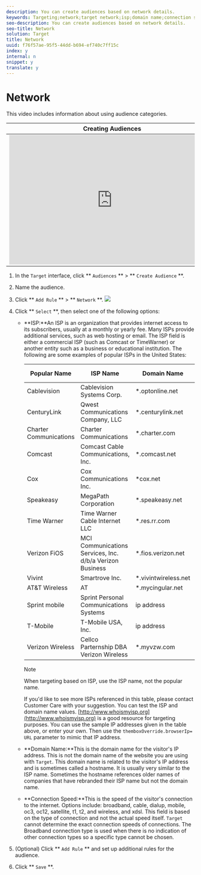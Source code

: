 ```yaml
---
description: You can create audiences based on network details.
keywords: Targeting;network;target network;isp;domain name;connection speed;target isp;target domain name;target connection speed
seo-description: You can create audiences based on network details.
seo-title: Network
solution: Target
title: Network
uuid: f76f57ae-95f5-44dd-b694-ef740c7ff15c
index: y
internal: n
snippet: y
translate: y
---
```


# Network

This video includes information about using audience categories.

<table id="table_A3A70CC0C9F54131BB9F098B4DA8C9D6"> 
 <thead> 
  <tr> 
   <th class="entry" colspan="2">Creating Audiences</th> 
   <th colname="col3" class="entry">9:58</th> 
  </tr>
 </thead>
 <tbody> 
  <tr> 
   <td colspan="2"> 
    <div width="550" class="video-iframe"> 
     <iframe src="https://www.youtube.com/embed/wV9lVTSOxMk/" frameborder="0" webkitallowfullscreen="true" mozallowfullscreen="true" oallowfullscreen="true" msallowfullscreen="true" allowfullscreen="allowfullscreen" scrolling="no" width="550" height="345">https://www.youtube.com/embed/wV9lVTSOxMk/</iframe>
    </div> </td> 
   <td colname="col3"> <p> 
     <ul id="ul_FF4FEC7BC7A34461BAA54FBE18A8E63B"> 
      <li id="li_7D6D4CB2E771430F84D2B658F8611532">Create audiences</li> 
      <li id="li_8529CB01E80B4C89B74287882AE0DA9D">Define audience categories</li> 
     </ul> </p> </td> 
  </tr> 
 </tbody> 
</table>


1. In the `Target` interface, click ** `Audiences` ** > ** `Create Audience` **. 

1. Name the audience.

1. Click ** `Add Rule` ** > ** `Network` **. 
   ![](../graphics/target_network.png) 

1. Click ** `Select` **, then select one of the following options: 

    * **ISP:**An ISP is an organization that provides internet access to its subscribers, usually at a monthly or yearly fee. Many ISPs provide additional services, such as web hosting or email. The ISP field is either a commercial ISP (such as Comcast or TimeWarner) or another entity such as a business or educational institution. 
      The following are some examples of popular ISPs in the United States:


      | Popular Name |ISP Name |Domain Name |Sample IP Address |
      |---|---|---|---|
      | Cablevision |Cablevision Systems Corp. |*.optonline.net |68.196.130.239 |
      | CenturyLink |Qwest Communications Company, LLC |*.centurylink.net |64.40.65.0 |
      | Charter Communications |Charter Communications |*.charter.com |71.85.225.124 |
      | Comcast |Comcast Cable Communications, Inc. |*.comcast.net |76.27.24.28 |
      | Cox |Cox Communications Inc. |*cox.net |68.224.174.22 |
      | Speakeasy |MegaPath Corporation |*.speakeasy.net |66.93.240.0 |
      | Time Warner |Time Warner Cable Internet LLC |*.res.rr.com |72.229.28.185 |
      | Verizon FiOS |MCI Communications Services, Inc. d/b/a Verizon Business |*.fios.verizon.net |173.68.112.34 |
      | Vivint |Smartrove Inc. |*.vivintwireless.net |170.72.26.105 |
      | AT&amp;T Wireless |AT |*.mycingular.net |  |
      | Sprint mobile |Sprint Personal Communications Systems |ip address |  |
      | T-Mobile |T-Mobile USA, Inc. |ip address |208.54.86.0 |
      | Verizon Wireless |Cellco Parternship DBA Verizon Wireless |*.myvzw.com |70.195.74.199 |


      >[!NOTE]
      >
      >When targeting based on ISP, use the ISP name, not the popular name.

      If you'd like to see more ISPs referenced in this table, please contact Customer Care with your suggestion.
      You can test the ISP and domain name values. [http://www.whoismyisp.org](http://www.whoismyisp.org) is a good resource for targeting purposes. You can use the sample IP addresses given in the table above, or enter your own. Then use the `themboxOverride.browserIp= URL` parameter to mimic that IP address. 

    * **Domain Name:**This is the domain name for the visitor's IP address. This is not the domain name of the website you are using with `Target`. This domain name is related to the visitor's IP address and is sometimes called a hostname. It is usually very similar to the ISP name. Sometimes the hostname references older names of companies that have rebranded their ISP name but not the domain name. 

    * **Connection Speed:**This is the speed of the visitor's connection to the internet. Options include: broadband, cable, dialup, mobile, oc3, oc12, satellite, t1, t2, and wireless, and xdsl. This field is based on the type of connection and not the actual speed itself. `Target` cannot determine the exact connection speeds of connections. The Broadband connection type is used when there is no indication of other connection types so a specific type cannot be chosen. 



1. (Optional) Click ** `Add Rule` ** and set up additional rules for the audience. 

1. Click ** `Save` **. 


